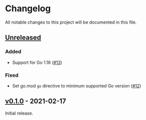 # Changelog

All notable changes to this project will be documented in this file.

## [Unreleased]

<!-- START Unreleased -->

### Added

* Support for Go 1.16 ([#13](https://github.com/loozhengyuan/grench/pull/13))

### Fixed

* Set go.mod `go` directive to minimum supported Go version ([#12](https://github.com/loozhengyuan/grench/pull/12))

<!-- END Unreleased -->

## [v0.1.0] - 2021-02-17

<!-- START v0.1.0 -->

Initial release.

<!-- END v0.1.0 -->

[Unreleased]: https://github.com/loozhengyuan/grench/compare/v0.1.0...HEAD
[v0.1.0]: https://github.com/loozhengyuan/grench/releases/tag/v0.1.0
